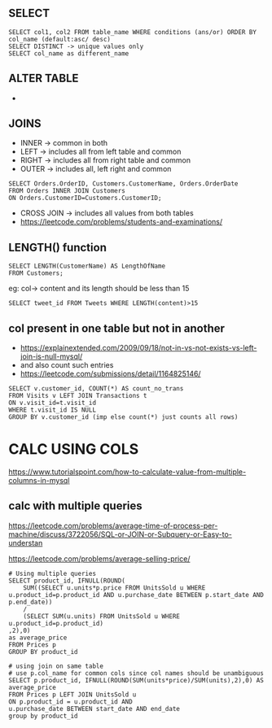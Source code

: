 ## SELECT
```mysql
SELECT col1, col2 FROM table_name WHERE conditions (ans/or) ORDER BY col_name (default:asc/ desc)
SELECT DISTINCT -> unique values only
SELECT col_name as different_name
```

## ALTER TABLE
-

## JOINS
- INNER -> common in both
- LEFT -> includes all from left table and common
- RIGHT -> includes all from right table and common
- OUTER -> includes all, left right and common
```mysql
SELECT Orders.OrderID, Customers.CustomerName, Orders.OrderDate
FROM Orders INNER JOIN Customers
ON Orders.CustomerID=Customers.CustomerID;
```
- CROSS JOIN -> includes all values from both tables
- https://leetcode.com/problems/students-and-examinations/
## LENGTH() function
```mysql
SELECT LENGTH(CustomerName) AS LengthOfName
FROM Customers;
```
eg: col-> content and its length should be less than 15
```mysql
SELECT tweet_id FROM Tweets WHERE LENGTH(content)>15
```
## col present in one table but not in another
- https://explainextended.com/2009/09/18/not-in-vs-not-exists-vs-left-join-is-null-mysql/
- and also count such entries
- https://leetcode.com/submissions/detail/1164825146/
```
SELECT v.customer_id, COUNT(*) AS count_no_trans
FROM Visits v LEFT JOIN Transactions t
ON v.visit_id=t.visit_id
WHERE t.visit_id IS NULL 
GROUP BY v.customer_id (imp else count(*) just counts all rows)
```
# CALC USING COLS
https://www.tutorialspoint.com/how-to-calculate-value-from-multiple-columns-in-mysql
## calc with multiple queries
https://leetcode.com/problems/average-time-of-process-per-machine/discuss/3722056/SQL-or-JOIN-or-Subquery-or-Easy-to-understan

https://leetcode.com/problems/average-selling-price/
```mysql
# Using multiple queries
SELECT product_id, IFNULL(ROUND(
    SUM((SELECT u.units*p.price FROM UnitsSold u WHERE u.product_id=p.product_id AND u.purchase_date BETWEEN p.start_date AND p.end_date))
    /
    (SELECT SUM(u.units) FROM UnitsSold u WHERE u.product_id=p.product_id)
,2),0)
as average_price 
FROM Prices p
GROUP BY product_id
```
```mysql
# using join on same table
# use p.col_name for common cols since col names should be unambiguous
SELECT p.product_id, IFNULL(ROUND(SUM(units*price)/SUM(units),2),0) AS average_price
FROM Prices p LEFT JOIN UnitsSold u
ON p.product_id = u.product_id AND
u.purchase_date BETWEEN start_date AND end_date
group by product_id
```
